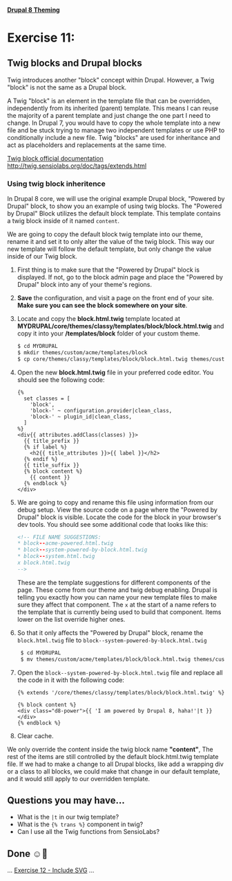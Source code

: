 #### [Drupal 8 Theming](README.md)

# Exercise 11: 

## Twig blocks and Drupal blocks

Twig introduces another "block" concept within Drupal. However, a Twig "block" is not the same as a Drupal block.

A Twig "block" is an element in the template file that can be overridden, independently from its inherited (parent) template. This means I can reuse the majority of a parent template and just change the one part I need to change. In Drupal 7, you would have to copy the whole template into a new file and be stuck trying to manage two independent templates or use PHP to conditionally include a new file.
Twig "blocks" are used for inheritance and act as placeholders and replacements at the same time.

[Twig block official documentation](http://twig.sensiolabs.org/doc/tags/extends.html)
http://twig.sensiolabs.org/doc/tags/extends.html
	
### Using twig block inheritence

In Drupal 8 core, we will use the original example Drupal block, "Powered by Drupal" block, to show you an example of using twig blocks. The "Powered by Drupal" Block utilizes the default block template. This template contains a twig block inside of it named `content`. 

We are going to copy the default block twig template into our theme, rename it and set it to only alter the value of the twig block. This way our new template will follow the default template, but only change the value inside of our Twig block.

1. First thing is to make sure that the "Powered by Drupal" block is displayed. If not, go to the block admin page and place the "Powered by Drupal" block into any of your theme's regions.

2. **Save** the configuration, and visit a page on the front end of your site. **Make sure you can see the block somewhere on your site**.

3. Locate and copy the **block.html.twig** template located at **MYDRUPAL/core/themes/classy/templates/block/block.html.twig** and copy it into your **/templates/block** folder of your custom theme.

    ```bash
    $ cd MYDRUPAL
    $ mkdir themes/custom/acme/templates/block
    $ cp core/themes/classy/templates/block/block.html.twig themes/custom/acme/templates/block/block.html.twig
    ```

4. Open the new **block.html.twig** file in your preferred code editor. You should see the following code:
	
	```twig
	{%
	  set classes = [
	    'block',
	    'block-' ~ configuration.provider|clean_class,
	    'block-' ~ plugin_id|clean_class,
	  ]
	%}
	<div{{ attributes.addClass(classes) }}>
	  {{ title_prefix }}
	  {% if label %}
	    <h2{{ title_attributes }}>{{ label }}</h2>
	  {% endif %}
	  {{ title_suffix }}
	  {% block content %}
	    {{ content }}
	  {% endblock %}
	</div>
	```
	
5. We are going to copy and rename this file using information from our debug setup. View the source code on a page where the "Powered by Drupal" block is visible. Locate the code for the block in your browser's dev tools. You should see some additional code that looks like this:

	```html
	<!-- FILE NAME SUGGESTIONS:
   * block--acme-powered.html.twig
   * block--system-powered-by-block.html.twig
   * block--system.html.twig
   x block.html.twig
    -->
	```
	
	These are the template suggestions for different components of the page. These come from our theme and twig debug enabling. Drupal is telling you exactly how you can name your new template files to make sure they affect that component. The `x` at the start of a name refers to the template that is currently being used to build that component. Items lower on the list override higher ones.
	
6. So that it only affects the "Powered by Drupal" block, rename the `block.html.twig` file to `block--system-powered-by-block.html.twig`


   ```bash
    $ cd MYDRUPAL
    $ mv themes/custom/acme/templates/block/block.html.twig themes/custom/acme/templates/block/block--system-powered-by-block.html.twig
    ```
    

7. Open the `block--system-powered-by-block.html.twig` file and replace all the code in it with the following code:

	```twig
	{% extends '/core/themes/classy/templates/block/block.html.twig' %}

  	{% block content %}
    <div class="d8-power">{{ 'I am powered by Drupal 8, haha!'|t }}</div>
  	{% endblock %}
  	```

7. Clear cache. 

We only override the content inside the twig block name **"content"**, The rest of the items are still controlled by the default block.html.twig template file. If we had to make a change to all Drupal blocks, like add a wrapping div or a class to all blocks, we could make that change in our default template, and it would still apply to our overridden template.


## Questions you may have...
+ What is the `|t` in our twig template?
+ What is the `{% trans %}` component in twig?
+ Can I use all the Twig functions from SensioLabs?

## Done ☺
... [Exercise 12 - Include SVG](exercise_12-twig-include-svg.md) ...
